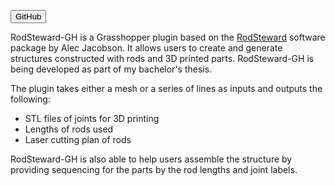 [<button type="button" class="btn btn-secondary">GitHub</button>](https://github.com/mishaelnuh/RodSteward-GH)

RodSteward-GH is a Grasshopper plugin based on the [RodSteward](http://www.dgp.toronto.edu/projects/rodsteward/) software package by Alec Jacobson. It allows users to create and generate structures constructed with rods and 3D printed parts. RodSteward-GH is being developed as part of my bachelor's thesis.

The plugin takes either a mesh or a series of lines as inputs and outputs the following:
- STL files of joints for 3D printing
- Lengths of rods used
- Laser cutting plan of rods

RodSteward-GH is also able to help users assemble the structure by providing sequencing for the parts by the rod lengths and joint labels.